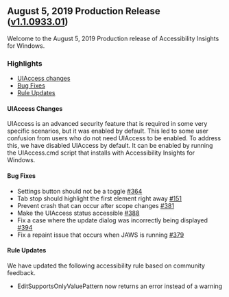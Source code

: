 ## August 5, 2019 Production Release ([v1.1.0933.01](https://github.com/Microsoft/accessibility-insights-windows/releases/tag/v1.1.0933.01))

Welcome to the August 5, 2019 Production release of Accessibility Insights for Windows.

### Highlights

- [UIAccess changes](#rule-updates)
- [Bug Fixes](#bug-fixes)
- [Rule Updates](#rule-updates)

#### UIAccess Changes

UIAccess is an advanced security feature that is required in some very specific scenarios, but it was enabled by default. This led to some user confusion from users who do not need UIAccess to be enabled. To address this, we have disabled UIAccess by default. It can be enabled by running the UIAccess.cmd script that installs with Accessibility Insights for Windows.

#### Bug Fixes

- Settings button should not be a toggle [#364](https://github.com/Microsoft/accessibility-insights-windows/issues/364)
- Tab stop should highlight the first element right away [#151](https://github.com/Microsoft/accessibility-insights-windows/issues/151)
- Prevent crash that can occur after scope changes [#381](https://github.com/Microsoft/accessibility-insights-windows/issues/381)
- Make the UIAccess status accessible [#388](https://github.com/microsoft/accessibility-insights-windows/pull/388)
- Fix a case where the update dialog was incorrectly being displayed [#394](https://github.com/Microsoft/accessibility-insights-windows/issues/394)
- Fix a repaint issue that occurs when JAWS is running [#379](https://github.com/Microsoft/accessibility-insights-windows/issues/379)

#### Rule Updates

We have updated the following accessibility rule based on community feedback.

- EditSupportsOnlyValuePattern now returns an error instead of a warning

